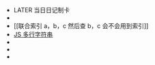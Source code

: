 - LATER  当日日记制卡
-
- [[联合索引 a，b，c  然后查 b，c 会不会用到索引]]
- [JS 多行字符串](https://jsstringconverter.bbody.io/)
-
-
-